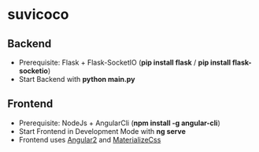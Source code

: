 # suvicoco

## Backend
- Prerequisite: Flask + Flask-SocketIO (__pip install flask__ / __pip install flask-socketio__)
- Start Backend with __python main.py__

## Frontend
- Prerequisite: NodeJs + AngularCli (__npm install -g angular-cli__)
- Start Frontend in Development Mode with __ng serve__
- Frontend uses [Angular2](https://angular.io/) and [MaterializeCss](http://materializecss.com/)
